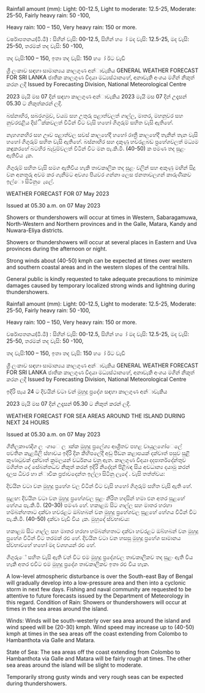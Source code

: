 Rainfall amount (mm): Light: 00-12.5, Light to moderate: 12.5-25, Moderate: 25-50, Fairly heavy rain: 50 -100,

Heavy rain: 100 – 150, Very heavy rain: 150 or more.

වර්ෂාපතනය(මි.මී) : සිහින් වැසි: 00-12.5, සිහින් හ ෝ මද වැසි: 12.5-25, මද වැසි: 25-50, තරමක් තද වැසි: 50 -100,

තද වැසි:100 – 150, ඉතා තද වැසි: 150 හ ෝ ඊට වැඩි

ශ්‍රී ලංකාව සඳහා සාමාන්‍යය කාලගුණ අන්‍ාවැකිය GENERAL WEATHER FORECAST FOR SRI LANKA ජාතික කාලගුණ විදයා මධ්‍යස්ථානහේ, අනාවැකි අංශය මගින් නිකුත් කරන ලදි Issued by Forecasting Division, National Meteorological Centre

2023 මැයි මස 07 දින්‍ සඳහා කාලගුණ අන්‍ාවැකිය 2023 මැයි මස 07 දින්‍ උදෑසන්‍ 05.30 ට නිකුත්කරන්‍ ලදි.

බස්නාහිර, සබරගමුව, වයඹ සහ උතුරු පළාත්වලත් ගාල්ල, මාතර, මහනුවර සහ නුවරඑළිය දිස්ික්කවලත් විටින් විට වැසි හහෝ ගිගුරුම් සහිත වැසි ඇතිහේ.

නැහගනහිර සහ ඌව පළාත්වල සවස් කාලහේදී හහෝ රාත්‍රී කාලහේදී තැනින් තැන වැසි හහෝ ගිගුරුම් සහිත වැසි ඇතිහේ. බස්නාහිර සහ දකුණු හවරළබඩ ප්‍රහේශවලත් මධ්‍යම කඳුකරහේ බටහිර බෑවුම්වලත් විටින් විට මන පැ.කි.මී. (40-50) ක පමණ තද සුළං ඇතිවිය ැක.

ගිගුරුම් සහිත වැසි සමග ඇතිවිය හැකි තාවකාලික තද සුළං වලින් සහ අකුණු මඟින් සිදු වන අනතුරු අවම කර ගැනීමට අවශ්‍ය පියවර ගන්නා ලෙස ජනතාවලගන් කාරුණිකව ඉල්ො සිටිනු ෙැලේ.

WEATHER FORECAST FOR 07 May 2023

Issued at 05.30 a.m. on 07 May 2023

Showers or thundershowers will occur at times in Western, Sabaragamuwa, North-Western and Northern provinces and in the Galle, Matara, Kandy and Nuwara-Eliya districts.

Showers or thundershowers will occur at several places in Eastern and Uva provinces during the afternoon or night.

Strong winds about (40-50) kmph can be expected at times over western and southern coastal areas and in the western slopes of the central hills.

General public is kindly requested to take adequate precautions to minimize damages caused by temporary localized strong winds and lightning during thundershowers.

Rainfall amount (mm): Light: 00-12.5, Light to moderate: 12.5-25, Moderate: 25-50, Fairly heavy rain: 50 -100,

Heavy rain: 100 – 150, Very heavy rain: 150 or more.

වර්ෂාපතනය(මි.මී) : සිහින් වැසි: 00-12.5, සිහින් හ ෝ මද වැසි: 12.5-25, මද වැසි: 25-50, තරමක් තද වැසි: 50 -100,

තද වැසි:100 – 150, ඉතා තද වැසි: 150 හ ෝ ඊට වැඩි

ශ්‍රී ලංකාව සඳහා සාමාන්‍යය කාලගුණ අන්‍ාවැකිය GENERAL WEATHER FORECAST FOR SRI LANKA ජාතික කාලගුණ විදයා මධ්‍යස්ථානහේ, අනාවැකි අංශය මගින් නිකුත් කරන ලදි Issued by Forecasting Division, National Meteorological Centre

ඉදිරි පැය 24 ට දිවයින්‍ වටා වන්‍ මුහුදු ප්‍රදේශ සඳහා කාලගුණ අන්‍ාවැකිය

2023 මැයි මස 07 දින්‍ උදෑසන්‍ 05.30 ට නිකුත් කරන්‍ ලදි.

WEATHER FORECAST FOR SEA AREAS AROUND THE ISLAND DURING NEXT 24 HOURS

Issued at 05.30 a.m. on 07 May 2023

ගිනිලකාණදිග ල ංගාෙ ල ාක්ක මුහුදු ප්‍රලේශ්‍ය ආශ්‍රිතව පහළ වායුලගෝෙලේ පවතින කැළඹිලි ස්භාවය ඉදිරි දින කිහිපලේදී අඩු පීඩන කළාපයක් දක්වාත් පසුව සුළි කුණාටුවක් දක්වාත් ක්‍රමලයන් වර්ධනය වනු ඇත. කාලගුණ විදයා දදපාර්තදේන්තුව මගින්ත දේ සේබන්තධව නිකුත් කරන්‍ ඉදිරි නිදේදන්‍ පිළිබඳ සිය අවධාන්‍ය දයාමු කරන්‍ දලස ධීවර හා න්‍ාවික ප්‍රජාවදෙන්ත ඉල්ලා සිටිනු ලැදේ . වැසි තත්ත්වය:

දිවයින වටා වන මුහුදු ප්‍රහේශ වල විටින් විට වැසි හහෝ ගිගුරුම් සහිත වැසි ඇති හේ.

සුළඟ: දිවයින වටා වන මුහුදු ප්‍රහේශවල සුළං නිරිත හදසින් හමා එන අතර සුළහේ හේගය පැ.කි.මී. (20-30) පමණ හේ. හකාළඹ සිට ගාල්ල සහ මාතර හරහා හම්බන්හතාට දක්වා හවරළට ඔබ්හබන් වන මුහුදු ප්‍රහේශවල සුළහේ හේගය විටින් විට පැ.කි.මී. (40-50) දක්වා වැඩි විය ැක. මුහුදේ ස්වභාවය:

හකාළඹ සිට ගාල්ල සහ මාතර හරහා හම්බන්හතාට දක්වා හවරළට ඔබ්හබන් වන මුහුදු ප්‍රහේශ විටින් විට තරමක් රළු හේ. දිවයින වටා වන හසසු මුහුදු ප්‍රහේශ සාමානය ස්වභාවහේ හහෝ මද වශහයන් රළු හේ.

ගිගුරුේ සහිත වැසි ඇති වන්‍ විට එම මුහුදු ප්‍රදේශවල තාවකාලිකව තද සුළං ඇති විය හැකි අතර එවිට එම මුහුදු ප්‍රදේශ තාවකාලිකව ඉතා රළු විය හැක.

A low-level atmospheric disturbance is over the South-east Bay of Bengal will gradually develop into a low-pressure area and then into a cyclonic storm in next few days. Fishing and naval community are requested to be attentive to future forecasts issued by the Department of Meteorology in this regard. Condition of Rain: Showers or thundershowers will occur at times in the sea areas around the island.

Winds: Winds will be south-westerly over sea area around the island and wind speed will be (20-30) kmph. Wind speed may increase up to (40-50) kmph at times in the sea areas off the coast extending from Colombo to Hambanthota via Galle and Matara.

State of Sea: The sea areas off the coast extending from Colombo to Hambanthota via Galle and Matara will be fairly rough at times. The other sea areas around the island will be slight to moderate.

Temporarily strong gusty winds and very rough seas can be expected during thundershowers.